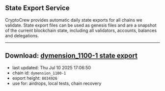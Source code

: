 ## State Export Service
CryptoCrew provides automatic daily state exports for all chains we validate. State export files can be used as genesis files and are a snapshot of the current blockchain state, including all validators, accounts, balances and delegations.

---
**Download: [dymension_1100-1 state export](https://dl-eu2.ccvalidators.com/SERVICE/dymension/dymension_1100-1_export_8034926.json)**
---

- last updated: Thu Jul 10 2025 17:06:50
- chain id: `dymension_1100-1`
- export height: `8034926`
- use for: airdrops, local tests, chain recovery
